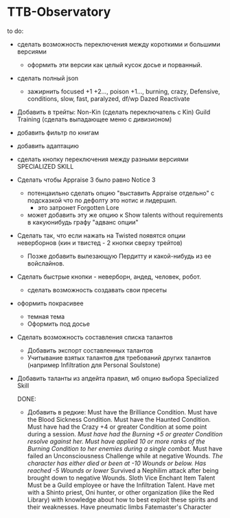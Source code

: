# TTB-Observatory

to do:

- сделать возможность переключения между короткими и большими версиями
    - оформить эти версии как целый кусок досье и порванный.

- сделать полный json
    - зажирнить focused +1 +2..., poison +1..., burning, crazy, Defensive, conditions, slow, fast, paralyzed, df/wp Dazed Reactivate

- Добавить в трейты:
Non-Kin (сделать переключатель с Kin)
Guild Training (сделать выпадающее меню с дивизионом)

- добавить фильтр по книгам

- добавить адаптацию

- сделать кнопку переключения между разными версиями SPECIALIZED SKILL

- Сделать чтобы Appraise 3 было равно Notice 3
    - потенцаильно сделать опцию "выставить Appraise отдельно" с подсказкой что по дефолту это нотис и лидершип.
        - это затронет Forgotten Lore
    - может добавить эту же опцию к Show talents without requirements в какуюнибудь графу "адванс опции"


- Сделать так, что если нажать на Twisted появятся опции неверборнов (кин и твистед - 2 кнопки сверху трейтов)
    - Позже добавить вылезающую Пердитту и какой-нибудь из ее войслайнов.

- Сделать быстрые кнопки - неверборн, андед, человек, робот.
    - сделать возможность создавать свои пресеты

- оформить покрасивее
    - темная тема
    - Оформить под досье

- Сделать возможность составления списка талантов
    - Добавить экспорт составленных талантов
    - Учитывание взятых талантов для требований других талантов (например Infiltration для Personal Soulstone)

- Добавить таланты из апдейта правил, мб опцию выбора Specialized Skill

    DONE:

    - Добавить в редкие:
Must have the Brilliance Condition.
Must have the Blood Sickness Condition.
Must have the Haunted Condition.
Must have had the Crazy +4 or greater Condition at some point during a session.
*Must have had the Burning +5 or greater Condition resolve against her.*
*Must have applied 10 or more ranks of the Burning Condition to her enemies during a single combat.*
Must have failed an Unconsciousness Challenge while at negative Wounds.
*The character has either died or been at -10 Wounds or below.*
*Has reached -5 Wounds or lower*
Survived a Nephilim attack after being brought down to negative Wounds.
Sloth Vice
Enchant Item Talent
Must be a Guild employee or have the Infiltration Talent.
Have met with a Shinto priest, Oni hunter, or other organization (like the Red Library) with knowledge about how to best exploit these spirits and their weaknesses.
Have pneumatic limbs
Fatemaster's Character


